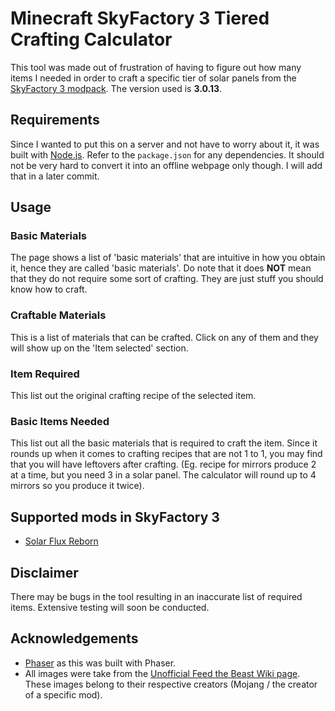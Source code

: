 # Minecraft SkyFactory 3 Tiered Crafting Calculator

This tool was made out of frustration of having to figure out how many items I needed in order to craft a specific tier of solar panels from the [SkyFactory 3 modpack](https://www.feed-the-beast.com/projects/ftb-presents-skyfactory-3). The version used is **3.0.13**.

## Requirements

Since I wanted to put this on a server and not have to worry about it, it was built with [Node.js](https://nodejs.org/en/). Refer to the `package.json` for any dependencies. It should not be very hard to convert it into an offline webpage only though. I will add that in a later commit.

## Usage

### Basic Materials

The page shows a list of 'basic materials' that are intuitive in how you obtain it, hence they are called 'basic materials'. Do note that it does **NOT** mean that they do not require some sort of crafting. They are just stuff you should know how to craft.

### Craftable Materials

This is a list of materials that can be crafted. Click on any of them and they will show up on the 'Item selected' section.

### Item Required

This list out the original crafting recipe of the selected item.

### Basic Items Needed

This list out all the basic materials that is required to craft the item. Since it rounds up when it comes to crafting recipes that are not 1 to 1, you may find that you will have leftovers after crafting. (Eg. recipe for mirrors produce 2 at a time, but you need 3 in a solar panel. The calculator will round up to 4 mirrors so you produce it twice).

## Supported mods in SkyFactory 3
* [Solar Flux Reborn](https://minecraft.curseforge.com/projects/solar-flux-reborn)

## Disclaimer

There may be bugs in the tool resulting in an inaccurate list of required items. Extensive testing will soon be conducted.


## Acknowledgements
* [Phaser](https://phaser.io/) as this was built with Phaser.
* All images were take from the [Unofficial Feed the Beast Wiki page](https://ftbwiki.org/Feed_The_Beast_Wiki). These images belong to their respective creators (Mojang / the creator of a specific mod).



